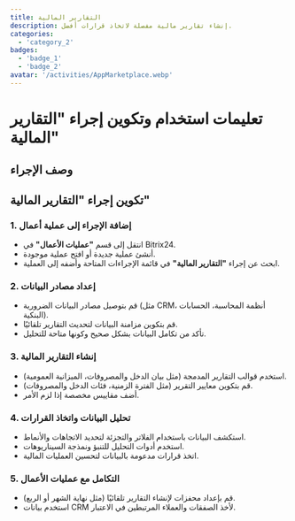 ```yaml
---
title: التقارير المالية
description: إنشاء تقارير مالية مفصلة لاتخاذ قرارات أفضل.
categories: 
  - 'category_2'
badges: 
  - 'badge_1'
  - 'badge_2'
avatar: '/activities/AppMarketplace.webp'
---
```

# تعليمات استخدام وتكوين إجراء "التقارير المالية"

## وصف الإجراء

## **تكوين إجراء "التقارير المالية"**

### 1. إضافة الإجراء إلى عملية أعمال
- انتقل إلى قسم **"عمليات الأعمال"** في Bitrix24.
- أنشئ عملية جديدة أو افتح عملية موجودة.
- ابحث عن إجراء **"التقارير المالية"** في قائمة الإجراءات المتاحة وأضفه إلى العملية.

### 2. إعداد مصادر البيانات
- قم بتوصيل مصادر البيانات الضرورية (مثل CRM، أنظمة المحاسبة، الحسابات البنكية).
- قم بتكوين مزامنة البيانات لتحديث التقارير تلقائيًا.
- تأكد من تكامل البيانات بشكل صحيح وكونها متاحة للتحليل.

### 3. إنشاء التقارير المالية
- استخدم قوالب التقارير المدمجة (مثل بيان الدخل والمصروفات، الميزانية العمومية).
- قم بتكوين معايير التقرير (مثل الفترة الزمنية، فئات الدخل والمصروفات).
- أضف مقاييس مخصصة إذا لزم الأمر.

### 4. تحليل البيانات واتخاذ القرارات
- استكشف البيانات باستخدام الفلاتر والتجزئة لتحديد الاتجاهات والأنماط.
- استخدم أدوات التحليل للتنبؤ ونمذجة السيناريوهات.
- اتخذ قرارات مدعومة بالبيانات لتحسين العمليات المالية.

### 5. التكامل مع عمليات الأعمال
- قم بإعداد محفزات لإنشاء التقارير تلقائيًا (مثل نهاية الشهر أو الربع).
- استخدم بيانات CRM لأخذ الصفقات والعملاء المرتبطين في الاعتبار.